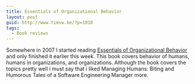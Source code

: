 ```yaml
---
title: Essentials of Organizational Behavior
layout: post
guid: http://www.timvw.be/?p=1010
tags:
  - Book reviews
---
```

Somewhere in 2007 I started reading [Essentials of Organizational Behavior](http://www.amazon.com/Essentials-Organizational-Behavior-Stephen-Robbins/dp/0136077617/ref=sr_1_2?ie=UTF8&s=books&qid=1240060292&sr=8-2) and only finished it earlier this week. This book covers behavior of humans, humans in organizations, and organizations. Although the book covers the topics pretty well i must say that i liked Managing Humans: Biting and Humorous Tales of a Software Engineering Manager more.
